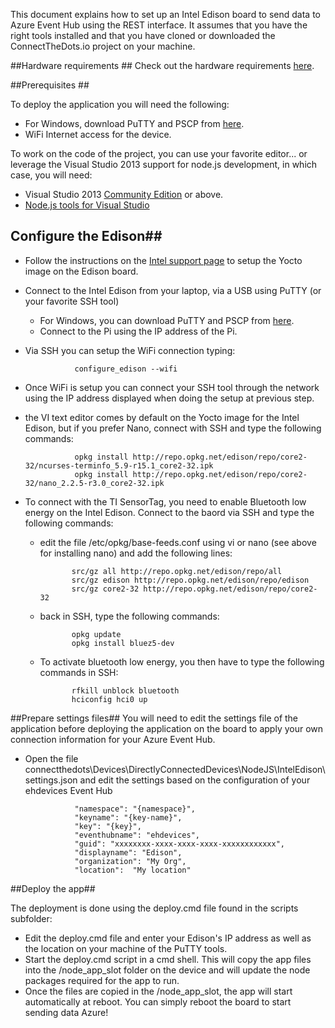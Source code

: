 This document explains how to set up an Intel Edison board to send data to Azure Event Hub using the REST interface. 
It assumes that you have the right tools installed and that you have cloned or downloaded the ConnectTheDots.io project on your machine.

##Hardware requirements ##
Check out the hardware requirements [here](hardware.md).

##Prerequisites ##

To deploy the application you will need the following:

* For Windows, download PuTTY and PSCP from [here](http://www.putty.org/).
* WiFi Internet access for the device.

To work on the code of the project, you can use your favorite editor... or leverage the Visual Studio 2013 support for node.js development, in which case, you will need:

* Visual Studio 2013 [Community Edition](http://www.visualstudio.com/downloads/download-visual-studio-vs) or above.
* [Node.js tools for Visual Studio](https://nodejstools.codeplex.com/)

## Configure the Edison##

* Follow the instructions on the [Intel support page](https://communities.intel.com/docs/DOC-23192) to setup the Yocto image on the Edison board.
* Connect to the Intel Edison from your laptop, via a USB using PuTTY (or your favorite SSH tool)
    * For Windows, you can download PuTTY and PSCP from [here](http://www.putty.org/).
    * Connect to the Pi using the IP address of the Pi.
* Via SSH you can setup the WiFi connection typing:
                
                 configure_edison --wifi

* Once WiFi is setup you can connect your SSH tool through the network using the IP address displayed when doing the setup at previous step.
* the VI text editor comes by default on the Yocto image for the Intel Edison, but if you prefer Nano, connect with SSH and type the following commands:

                 opkg install http://repo.opkg.net/edison/repo/core2-32/ncurses-terminfo_5.9-r15.1_core2-32.ipk
                 opkg install http://repo.opkg.net/edison/repo/core2-32/nano_2.2.5-r3.0_core2-32.ipk

* To connect with the TI SensorTag, you need to enable Bluetooth low energy on the Intel Edison. Connect to the baord via SSH and type the following commands:
    * edit the file /etc/opkg/base-feeds.conf using vi or nano (see above for installing nano) and add the following lines:

                 src/gz all http://repo.opkg.net/edison/repo/all
                 src/gz edison http://repo.opkg.net/edison/repo/edison
                 src/gz core2-32 http://repo.opkg.net/edison/repo/core2-32

    * back in SSH, type the following commands:

                 opkg update
				 opkg install bluez5-dev

	* To activate bluetooth low energy, you then have to type the following commands in SSH:

                 rfkill unblock bluetooth
                 hciconfig hci0 up

##Prepare settings files##
You will need to edit the settings file of the application before deploying the application on the board to apply your own connection information for your Azure Event Hub.

* Open the file connectthedots\Devices\DirectlyConnectedDevices\NodeJS\IntelEdison\settings.json and edit the settings based on the configuration of your ehdevices Event Hub

                 "namespace": "{namespace}",
                 "keyname": "{key-name}",
                 "key": "{key}",
                 "eventhubname": "ehdevices",
                 "guid": "xxxxxxxx-xxxx-xxxx-xxxx-xxxxxxxxxxxx",
                 "displayname": "Edison",
                 "organization": "My Org",
                 "location":  "My location"

##Deploy the app##

The deployment is done using the deploy.cmd file found in the scripts subfolder:

* Edit the deploy.cmd file and enter your Edison's IP address as well as the location on your machine of the PuTTY tools.
* Start the deploy.cmd script in a cmd shell. This will copy the app files into the /node_app_slot folder on the device and will update the node packages required for the app to run.
* Once the files are copied in the /node_app_slot, the app will start automatically at reboot. You can simply reboot the board to start sending data Azure!


